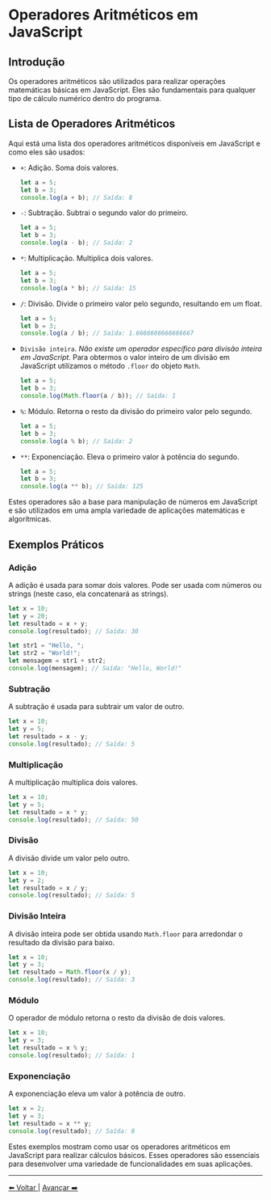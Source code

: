 # Operadores Aritméticos em JavaScript

## Introdução

Os operadores aritméticos são utilizados para realizar operações matemáticas básicas em JavaScript. Eles são fundamentais para qualquer tipo de cálculo numérico dentro do programa.

## Lista de Operadores Aritméticos

Aqui está uma lista dos operadores aritméticos disponíveis em JavaScript e como eles são usados:

- `+`: Adição. Soma dois valores.

  ```javascript
  let a = 5;
  let b = 3;
  console.log(a + b); // Saída: 8
  ```

- `-`: Subtração. Subtrai o segundo valor do primeiro.

  ```javascript
  let a = 5;
  let b = 3;
  console.log(a - b); // Saída: 2
  ```

- `*`: Multiplicação. Multiplica dois valores.

  ```javascript
  let a = 5;
  let b = 3;
  console.log(a * b); // Saída: 15
  ```

- `/`: Divisão. Divide o primeiro valor pelo segundo, resultando em um float.

  ```javascript
  let a = 5;
  let b = 3;
  console.log(a / b); // Saída: 1.6666666666666667
  ```

- `Divisão inteira`. _Não existe um operador específico para divisão inteira em JavaScript_. Para obtermos o valor inteiro de um divisão em JavaScript utilizamos o método `.floor` do objeto `Math`.

  ```javascript
  let a = 5;
  let b = 3;
  console.log(Math.floor(a / b)); // Saída: 1
  ```

- `%`: Módulo. Retorna o resto da divisão do primeiro valor pelo segundo.

  ```javascript
  let a = 5;
  let b = 3;
  console.log(a % b); // Saída: 2
  ```

- `**`: Exponenciação. Eleva o primeiro valor à potência do segundo.

  ```javascript
  let a = 5;
  let b = 3;
  console.log(a ** b); // Saída: 125
  ```

Estes operadores são a base para manipulação de números em JavaScript e são utilizados em uma ampla variedade de aplicações matemáticas e algorítmicas.

## Exemplos Práticos

### Adição

A adição é usada para somar dois valores. Pode ser usada com números ou strings (neste caso, ela concatenará as strings).

```javascript
let x = 10;
let y = 20;
let resultado = x + y;
console.log(resultado); // Saída: 30

let str1 = "Hello, ";
let str2 = "World!";
let mensagem = str1 + str2;
console.log(mensagem); // Saída: "Hello, World!"
```

### Subtração

A subtração é usada para subtrair um valor de outro.

```javascript
let x = 10;
let y = 5;
let resultado = x - y;
console.log(resultado); // Saída: 5
```

### Multiplicação

A multiplicação multiplica dois valores.

```javascript
let x = 10;
let y = 5;
let resultado = x * y;
console.log(resultado); // Saída: 50
```

### Divisão

A divisão divide um valor pelo outro.

```javascript
let x = 10;
let y = 2;
let resultado = x / y;
console.log(resultado); // Saída: 5
```

### Divisão Inteira

A divisão inteira pode ser obtida usando `Math.floor` para arredondar o resultado da divisão para baixo.

```javascript
let x = 10;
let y = 3;
let resultado = Math.floor(x / y);
console.log(resultado); // Saída: 3
```

### Módulo

O operador de módulo retorna o resto da divisão de dois valores.

```javascript
let x = 10;
let y = 3;
let resultado = x % y;
console.log(resultado); // Saída: 1
```

### Exponenciação

A exponenciação eleva um valor à potência de outro.

```javascript
let x = 2;
let y = 3;
let resultado = x ** y;
console.log(resultado); // Saída: 8
```

Estes exemplos mostram como usar os operadores aritméticos em JavaScript para realizar cálculos básicos. Esses operadores são essenciais para desenvolver uma variedade de funcionalidades em suas aplicações.

---

[⬅️ Voltar ](README.md) | [Avançar ➡️](cap2-02.md)
